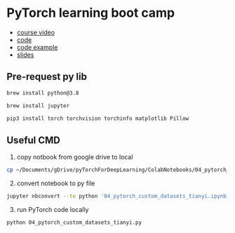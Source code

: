 # PyTorch learning boot camp

- [course video](https://www.google.com/url?q=https://www.udemy.com/course/pytorch-for-deep-learning/?couponCode%3DABCART0923&sa=D&source=calendar&usd=2&usg=AOvVaw3XDlAlbOyMFGbgOfLqL8oZ)
- [code](https://www.google.com/url?q=https://drive.google.com/drive/folders/1b39GGOnyhrhtQwJvAbC188UmeV1A5nKB&sa=D&source=calendar&usd=2&usg=AOvVaw3VmE_in7vpRWtm4ojf5Vqa)
- [code example](https://www.google.com/url?q=https://github.com/mrdbourke/pytorch-deep-learning&sa=D&source=calendar&usd=2&usg=AOvVaw1HX0vYMOSwLW9a0ex75ZwZ) 
- [slides](https://www.google.com/url?q=https://www.learnpytorch.io/&sa=D&source=calendar&usd=2&usg=AOvVaw0AeFTvOqo91TcyGg8bZfnU)

## Pre-request py lib

```bash
brew install python@3.8
```

```bash
brew install jupyter
```

```bash
pip3 install torch torchvision torchinfo matplotlib Pillow
```

## Useful CMD
1. copy notbook from google drive to local
```bash
cp ~/Documents/gDrive/pyTorchForDeepLearning/ColabNotebooks/04_pytorch_custom_datasets_tianyi.ipynb ~/Documents/git/nnPractice
```

2. convert notebook to py file
```bash
jupyter nbconvert --to python '04_pytorch_custom_datasets_tianyi.ipynb'
```

3. run PyTorch code locally
```bash
python 04_pytorch_custom_datasets_tianyi.py
```
